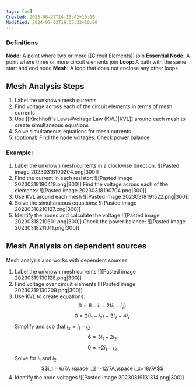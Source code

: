 ```yaml
---
tags: [ee]
Created: 2023-06-27T14:15:42+10:00
Modified: 2024-07-03T19:35:33+10:00
---
```

### Definitions
**Node:** A point where two or more [[Circuit Elements]] join
**Essential Node:** A point where three or more circuit elements join
**Loop:** A path with the same start and end node
**Mesh:** A loop that does not enclose any other loops

## Mesh Analysis Steps
1. Label the unknown mesh currents
2. Find voltage across each of the circuit elements in terms of mesh currents
3. Use [[Kirchhoff's Laws#Voltage Law (KVL)|KVL]] around each mesh to create simultaneous equations
4. Solve simultaneous equations for mesh currents
5. (optional) Find the node voltages. Check power balance

### Example:
1. Label the unknown mesh currents in a clockwise direction:
![[Pasted image 20230318190204.png|300]]
2. Find the current in each resistor:
![[Pasted image 20230318190419.png|300]]
Find the voltage across each of the elements:
![[Pasted image 20230318190704.png|300]]
3. Use KVL around each mesh
![[Pasted image 20230318191522.png|300]]
4. Solve the simultaneous equations:
![[Pasted image 20230318210127.png|300]]
5. Identify the nodes and calculate the voltage 
![[Pasted image 20230318210601.png|300]]
Check the power balance:
![[Pasted image 20230318211011.png|300]]

## Mesh Analysis on dependent sources
Mesh analysis also works with dependent sources

1. Label the unknown mesh currents
![[Pasted image 20230319130128.png|300]]
2. Find voltage over circuit elements
![[Pasted image 20230319130209.png|300]]
3. Use KVL to create equations:
$$0=6-i_1-2(i_1-i_2)$$
$$ 0=2(i_1-i_2)-3i_2-4i_x$$
Simplify and sub that $i_x=i_1-i_2$
$$6=3i_1-2i_2$$
$$0=-2i_1-i_2$$
Solve for $i_1$ and $i_2$
$$i_1 = 6/7A,\space i_2=-12/7A,\space i_x=18/7A$$
4. Identify the node voltages
![[Pasted image 20230319131314.png|300]]
